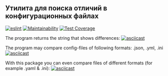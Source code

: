 ## Утилита для поиска отличий в конфигурационных файлах


[![eslint](https://github.com/chubiitsa/frontend-project-lvl2/workflows/eslint/badge.svg)](https://github.com/chubiitsa/frontend-project-lvl2/actions)
[![Maintainability](https://api.codeclimate.com/v1/badges/ce7e9228aa6867bd3225/maintainability)](https://codeclimate.com/github/chubiitsa/frontend-project-lvl2/maintainability)
[![Test Coverage](https://api.codeclimate.com/v1/badges/ce7e9228aa6867bd3225/test_coverage)](https://codeclimate.com/github/chubiitsa/frontend-project-lvl2/test_coverage)


The program returns the string that shows differences:
[![asciicast](https://asciinema.org/a/FsQv1a3Oj0yF0po2NqXO49geW.svg)](https://asciinema.org/a/FsQv1a3Oj0yF0po2NqXO49geW)

The program may compare config-files of following formats: .json, .yml, .ini
[![asciicast](https://asciinema.org/a/OrlIBIS37RYhfspouvkYikp4W.svg)](https://asciinema.org/a/OrlIBIS37RYhfspouvkYikp4W)

With this package you can even compare files of different formats (for example .yaml & .ini):
[![asciicast](https://asciinema.org/a/htReeN7Soqe64W9N0rJu1e0SL.svg)](https://asciinema.org/a/htReeN7Soqe64W9N0rJu1e0SL)